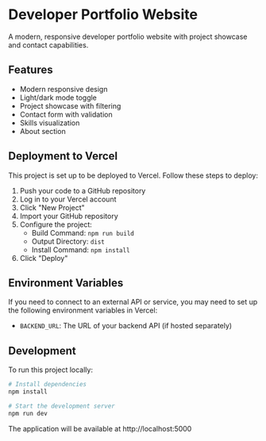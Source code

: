 # Developer Portfolio Website

A modern, responsive developer portfolio website with project showcase and contact capabilities.

## Features

- Modern responsive design
- Light/dark mode toggle
- Project showcase with filtering
- Contact form with validation
- Skills visualization
- About section

## Deployment to Vercel

This project is set up to be deployed to Vercel. Follow these steps to deploy:

1. Push your code to a GitHub repository
2. Log in to your Vercel account
3. Click "New Project" 
4. Import your GitHub repository
5. Configure the project:
   - Build Command: `npm run build`
   - Output Directory: `dist`
   - Install Command: `npm install`
6. Click "Deploy"

## Environment Variables

If you need to connect to an external API or service, you may need to set up the following environment variables in Vercel:

- `BACKEND_URL`: The URL of your backend API (if hosted separately)

## Development

To run this project locally:

```bash
# Install dependencies
npm install

# Start the development server
npm run dev
```

The application will be available at http://localhost:5000